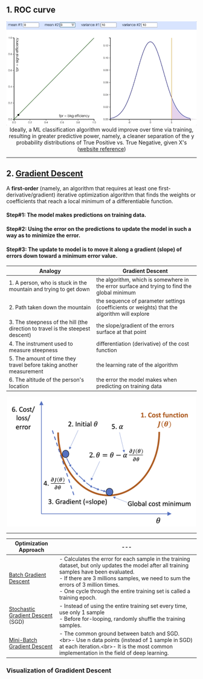 ## 1. ROC curve

<p align="center"><img src="./images/prob_distribution_and_ROC.gif" width="600px"><br/>Ideally, a ML classification algorithm would improve over time via training, resulting in greater predictive power, namely, a cleaner separation of the y probability distributions of True Positive vs. True Negative, given X's (<a href="http://arogozhnikov.github.io/2015/10/05/roc-curve.html">website reference</a>)</p>

<hr>

## 2. <a href="https://en.wikipedia.org/wiki/Gradient_descent">Gradient Descent</a>

A **first-order** (namely, an algorithm that requires at least one first-derivative/gradient) iterative optimization algorithm that finds the weights or coefficients that reach a local minimum of a differentiable function.

#### Step#1: The model makes predictions on training data.
#### Step#2: Using the error on the predictions to update the model in such a way as to minimize the error.
#### Step#3: The update to model is to move it along a gradient (slope) of errors down toward a minimum error value.

Analogy | Gradient Descent
--- | ---
1.&nbsp;A person, who is stuck in the mountain and trying to get down | the algorithm, which is somewhere in the error surface and trying to find the global minimum
2.&nbsp;Path taken down the mountain | the sequence of parameter settings (coefficients or weights) that the algorithm will explore
3.&nbsp;The steepness of the hill (the direction to travel is the steepest descent) | the slope/gradient of the errors surface at that point
4.&nbsp;The instrument used to measure steepness | differentiation (derivative) of the cost function
5.&nbsp;The amount of time they travel before taking another measurement | the learning rate of the algorithm
6.&nbsp;The altitude of the person's location | the error the model makes when predicting on training data

<p align="center"><img src="./images/gradient_descent.png" width="500px"></p>

<hr>

Optimization Approach | ---
--- | ---
<a href="./batch_gradient_descent">Batch Gradient Descent</a> | - Calculates the error for each sample in the training dataset, but only updates the model after all training samples have been evaluated.<br/>- If there are 3 millions samples, we need to sum the errors of 3 million times.<br/>- One cycle through the entire training set is called a training epoch.
<a href="./stochastic_gradient_descent">Stochastic Gradient Descent</a> (SGD) | - Instead of using the entire training set every time, use only 1 sample<br/>- Before for-looping, randomly shuffle the training samples.
<a href="./mini_batch_gradient_descent">Mini-Batch Gradient Descent</a> | - The common ground between batch and SGD.<br\>- Use n data points (instead of 1 sample in SGD) at each iteration.<br\>- It is the most common implementation in the field of deep learning.

### Visualization of Gradident Descent
